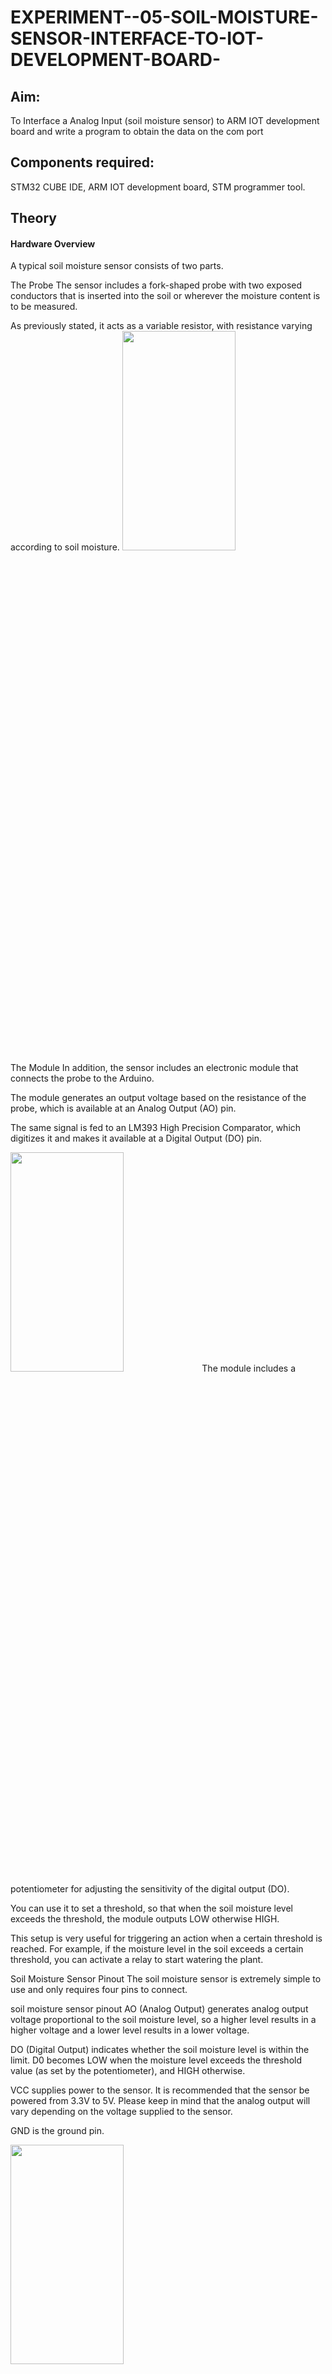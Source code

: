 # EXPERIMENT--05-SOIL-MOISTURE-SENSOR-INTERFACE-TO-IOT-DEVELOPMENT-BOARD-
## Aim: 
To Interface a Analog Input  (soil moisture sensor) to ARM IOT development board and write a  program to obtain  the data on the com port 
## Components required: 
STM32 CUBE IDE, ARM IOT development board,  STM programmer tool.
## Theory 
#### Hardware Overview
A typical soil moisture sensor consists of two parts.

The Probe
The sensor includes a fork-shaped probe with two exposed conductors that is inserted into the soil or wherever the moisture content is to be measured.

As previously stated, it acts as a variable resistor, with resistance varying according to soil moisture.
<img height=30% width=60% src="https://github.com/vasanthkumarch/EXPERIMENT--05-SOIL-MOISTURE-SENSOR-INTERFACE-TO-IOT-DEVELOPMENT-BOARD-/assets/36288975/00e1751d-44e6-41e3-b261-717a657861be">
The Module
In addition, the sensor includes an electronic module that connects the probe to the Arduino.

The module generates an output voltage based on the resistance of the probe, which is available at an Analog Output (AO) pin.

The same signal is fed to an LM393 High Precision Comparator, which digitizes it and makes it available at a Digital Output (DO) pin.

<img height=30% width=60% src="https://github.com/vasanthkumarch/EXPERIMENT--05-SOIL-MOISTURE-SENSOR-INTERFACE-TO-IOT-DEVELOPMENT-BOARD-/assets/36288975/85f21aed-ce9b-416c-8ad2-d0919eb32dbf">
The module includes a potentiometer for adjusting the sensitivity of the digital output (DO).

You can use it to set a threshold, so that when the soil moisture level exceeds the threshold, the module outputs LOW otherwise HIGH.

This setup is very useful for triggering an action when a certain threshold is reached. For example, if the moisture level in the soil exceeds a certain threshold, you can activate a relay to start watering the plant.


Soil Moisture Sensor Pinout
The soil moisture sensor is extremely simple to use and only requires four pins to connect.

soil moisture sensor pinout
AO (Analog Output) generates analog output voltage proportional to the soil moisture level, so a higher level results in a higher voltage and a lower level results in a lower voltage.

DO (Digital Output) indicates whether the soil moisture level is within the limit. D0 becomes LOW when the moisture level exceeds the threshold value (as set by the potentiometer), and HIGH otherwise.

VCC supplies power to the sensor. It is recommended that the sensor be powered from 3.3V to 5V. Please keep in mind that the analog output will vary depending on the voltage supplied to the sensor.

GND is the ground pin.

<img height=30% width=60% src="https://github.com/vasanthkumarch/EXPERIMENT--05-SOIL-MOISTURE-SENSOR-INTERFACE-TO-IOT-DEVELOPMENT-BOARD-/assets/36288975/bf4f99ab-6c72-4d9b-9e65-40669401ce04">

## Procedure:
 1. click on STM 32 CUBE IDE, the following screen will appear
    
<img height=30% width=60% src="https://user-images.githubusercontent.com/36288975/226189166-ac10578c-c059-40e7-8b80-9f84f64bf088.png">

 2. click on FILE, click on new stm 32 project 

<img height=30% width=60% src="https://user-images.githubusercontent.com/36288975/226189215-2d13ebfb-507f-44fc-b772-02232e97c0e3.png">

<img height=30% width=60% src="https://user-images.githubusercontent.com/36288975/226189230-bf2d90dd-9695-4aaf-b2a6-6d66454e81fc.png">

3. select the target to be programmed  as shown below and click on next 

<img height=30% width=60% src="https://user-images.githubusercontent.com/36288975/226189280-ed5dcf1d-dd8d-43ae-815d-491085f4863b.png">

4.select the program name 

<img height=30% width=60% src="https://user-images.githubusercontent.com/36288975/226189316-09832a30-4d1a-4d4f-b8ad-2dc28f137711.png">


5. corresponding ioc file will be generated automatically 

<img height=30% width=60% src="https://user-images.githubusercontent.com/36288975/226189378-3abbdee2-0df6-470f-a3cd-79c74e3d3ad8.png">

6.select the appropriate pins as gipo, in or out, USART or required options and configure 

<img height=30% width=60% src="https://user-images.githubusercontent.com/36288975/226189403-f7179f1a-3eae-4637-826b-ab4ec35ba1e1.png">

<img height=30% width=60% src="https://user-images.githubusercontent.com/36288975/226189425-2b2414ce-49b3-4b61-a260-c658cb2e4152.png">


7.click on cntrl+S , automaticall C program will be generated 

<img height=30% width=60% src="https://user-images.githubusercontent.com/36288975/226189443-8b43451d-0b14-47e4-a20b-cc09c6ad8458.png">

<img height=30% width=60% src="https://user-images.githubusercontent.com/36288975/226189450-85ffa969-2ffb-4788-81e5-72d60fdda0f1.png">

8. edit the program and as per required 

<img height=30% width=60% src="https://user-images.githubusercontent.com/36288975/226189461-a573e62f-a109-4631-a250-a20925758fe0.png">

9. use project and build all 

<img height=30% width=60% src="https://user-images.githubusercontent.com/36288975/226189554-3f7101ac-3f41-48fc-abc7-480bd6218dec.png">

10. once the project is bulild 

<img height=30% width=60% src="https://user-images.githubusercontent.com/36288975/226189577-c61cc1eb-3990-4968-8aa6-aefffc766b70.png">

11. click on debug option 

<img height=30% width=60% src="https://user-images.githubusercontent.com/36288975/226189625-37daa9a3-62e9-42b5-a5ce-2ac63345905b.png">

12. connect the  iot board to power supply and usb 

13. After connecting open the STM cube programmer 

<img height=30% width=60% src="https://user-images.githubusercontent.com/36288975/227599356-9c465b7e-6bd0-436b-b4e8-742ed25e06ce.png">

14. click on UART and click on connect 

<img height=30% width=60% src="https://user-images.githubusercontent.com/36288975/227599458-26976d4a-f2d4-49f0-a49f-31f46eb15761.png">

15. once it is connected , click on Erasing and programming option 

<img height=30% width=60% src="https://user-images.githubusercontent.com/36288975/227599531-f03d277e-440f-4f8a-8875-97f8e8058c71.png">

16. flash the bin or hex file as shown below by switching the switch to flash mode 

<img height=30% width=60% src="https://user-images.githubusercontent.com/36288975/227599656-dc4a635f-b5f1-44c8-84c5-ee0a592fa184.png">


17. check for execution of the output by switching the board to run mode 
18. open serial port utility and select appropritate com port, run and verify the reuslts of moisture content .


## STM 32 CUBE PROGRAM :
```
NAME: KISHORE.B
REF.NO:212222110020
```
```
#include "main.h"
#include "stdio.h"

#if defined (__ICCARM__) || defined (__ARMCC_VERSION)
#define PUTCHAR_PROTOTYPE int fputc(int ch, FILE *f)
#elif defined(__GNUC__)
#define PUTCHAR_PROTOTYPE int __io_putchar(int ch)
#endif

PUTCHAR_PROTOTYPE
{
  HAL_UART_Transmit(&huart2, (uint8_t *)&ch, 1, 0xFFFF);
  return ch;
}

while (1)
  {
	  HAL_ADC_Start(&hadc);
	  		HAL_ADC_PollForConversion(&hadc,100);
	  		adc_val = HAL_ADC_GetValue(&hadc);
	  		uint32_t soilmoisture;
	  		soilmoisture=adc_val/10.24;
	  		HAL_ADC_Stop(&hadc);
	  		HAL_Delay(500);
	  		printf("soilmoisture=:%ld\n",soilmoisture);
	  		if(adc_val<500)
	  		{
	  			 HAL_GPIO_WritePin(GPIOA, GPIO_PIN_0, GPIO_PIN_RESET);;
	  		}
	  		if(adc_val>500)
	  		{
	  			 HAL_GPIO_WritePin(GPIOA, GPIO_PIN_0, GPIO_PIN_SET);;
	  		}
  }
}
```
## Output screen shots on serial monitor   :
 ### SERIAL MONITOR:
<img height=30% width=50% src="https://github.com/KSIHORE/EXPERIMENT--05-SOIL-MOISTURE-SENSOR-INTERFACE-TO-IOT-DEVELOPMENT-BOARD-/assets/151484879/34091b31-47d1-4fde-ad78-901ce742e810"><img height=30% width=50% src="https://github.com/KSIHORE/EXPERIMENT--05-SOIL-MOISTURE-SENSOR-INTERFACE-TO-IOT-DEVELOPMENT-BOARD-/assets/151484879/ddad21a1-2b71-4018-957a-7b2e04409423">

## Result :
Interfacing a Analog Input (soil moisture sensor) with ARM microcontroller based IOT development is executed and the results visualized on serial monitor 
